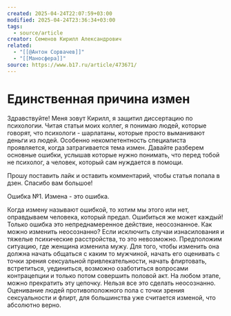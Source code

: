 ```yaml
---
created: 2025-04-24T22:07:59+03:00
modified: 2025-04-24T23:36:34+03:00
tags:
  - source/article
creator: Семенов Кирилл Александрович
related:
  - "[[@Антон Сорвачев]]"
  - "[[Маносфера]]"
source: https://www.b17.ru/article/473671/
---
```



# Единственная причина измен

Здравствуйте! Меня зовут Кирилл, я защитил диссертацию по психологии. Читая статьи моих коллег, я понимаю людей, которые говорят, что психологи - шарлатаны, которые просто выманивают деньги из людей. Особенно некомпетентность специалиста проявляется, когда затрагивается тема измен. Давайте разберем основные ошибки, услышав которые нужно понимать, что перед тобой не психолог, а человек, который сам нуждается в помощи.

Прошу поставить лайк и оставить комментарий, чтобы статья попала в дзен. Спасибо вам большое!  
  
Ошибка №1. Измена - это ошибка.  
  
Когда измену называют ошибкой, то хотим мы этого или нет, оправдываем человека, который предал. Ошибиться же может каждый! Только ошибка это непреднамеренное действие, неосознанное. Как можно изменить неосознанно? Если исключить случаи изнасилования и тяжелые психические расстройства, то это невозможно. Предположим ситуацию, где женщина изменила мужу. Для того, чтобы изменить она должна начать общаться с каким то мужчиной, начать его оценивать с точки зрения сексуальной привлекательности, начать флиртовать, встретиться, уединиться, возможно озаботиться вопросами контрацепции и только потом совершить половой акт. На любом этапе, можно прекратить эту цепочку. Нельзя все это сделать неосознанно. Оценивание людей противоположного пола с точки зрения сексуальности и флирт, для большинства уже считается изменой, что абсолютно верно.